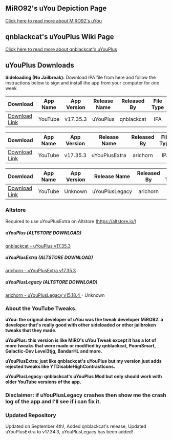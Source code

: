## MiRO92's uYou Depiction Page
[Click here to read more about MiRO92's uYou](https://miro92.com/repo/depictions/?p=com.miro.uyou)
## qnblackcat's uYouPlus Wiki Page
[Click here to read more about qnblackcat's uYouPlus](https://github.com/qnblackcat/uYouPlus/wiki)
## uYouPlus Downloads

**Sideloading (No Jailbreak):** 
     Download IPA file from here and follow the instructions below to sign and install the app from your computer for one week
 
   | Download | App Name | App Version | Release Name | Released By | File Type |
   |----------|:------:|:-------:|:------:|:---------:|:---------:|
   | [Download Link](https://github.com/qnblackcat/uYouPlus/releases/download/v17.35.3-2.1/uYouPlus_17.35.3_2.1.ipa) | YouTube | v17.35.3 | uYouPlus | qnblackcat | IPA |
 
   | Download | App Name | App Version | Release Name | Released By | File Type |
   |----------|:------:|:-------:|:------:|:---------:|:---------:|
   | [Download Link](https://github.com/arichorn/uYouPlusExtra/releases/download/v17.35.3-2.1-(149)/uYouPlus_17.35.3_2.1_F2.ipa) | YouTube | v17.35.3 | uYouPlusExtra | arichorn | IPA |
       
   | Download | App Name | App Version | Release Name | Released By | File Type |
   |----------|:------:|:-------:|:----:|:---------:|:---------:|
   | [Download Link]() | YouTube | Unknown | uYouPlusLegacy | arichorn | IPA |

### Altstore
Required to use uYouPlusExtra on Altstore (https://altstore.io/)

##### uYouPlus (ALTSTORE DOWNLOAD)
[qnblackcat - uYouPlus v17.35.3](https://tinyurl.com/yeyvntka)
##### uYouPlusExtra (ALTSTORE DOWNLOAD)
[arichorn - uYouPlusExtra v17.35.3](https://tinyurl.com/2hr87wxr)
##### uYouPlusLegacy (ALTSTORE DOWNLOAD)
[arichorn - uYouPlusLegacy v15.18.4 ]() - Unknown

### About the YouTube Tweaks.
**uYou: the original developer of uYou was the tweak developer MiRO92. a developer that's really good with other sideloaded or other jailbroken tweaks that they made.**

**uYouPlus: this version is like MiRO's uYou Tweak except it has a lot of more tweaks that were made or modified by qnblackcat, PoomSmart, Galactic-Dev Level3tjg, BandarHL and more.**

**uYouPlusExtra: just like qnblackcat's uYouPlus but my version just adds rejected tweaks like YTDisableHighContrastIcons.**

**uYouPlusLegacy: qnblackcat's uYouPlus Mod but only should work with older YouTube versions of the app.**

### Disclaimer: if uYouPlusLegacy crashes then show me the crash log of the app and I'll see if i can fix it.

### Updated Repository
Updated on September 4th!,
Added qnblackcat's release,
Updated uYouPlusExtra to v17.34.3,
uYouPlusLegacy has been added!
